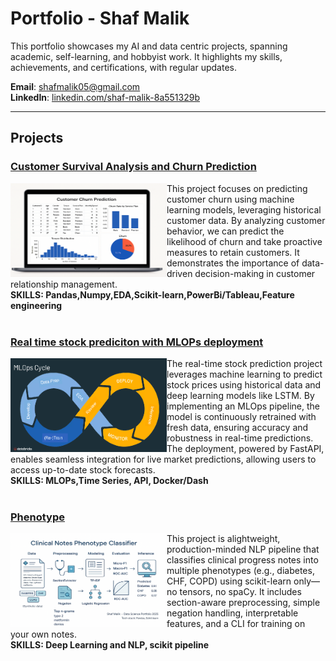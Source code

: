 # Portfolio - Shaf Malik

This portfolio showcases my AI and data centric projects, spanning academic, self-learning, and hobbyist work. It highlights my skills, achievements, and certifications, with regular updates.

**Email**: [shafmalik05@gmail.com](mailto:shafmalik05@gmail.com)  
**LinkedIn**: [linkedin.com/shaf-malik-8a551329b](https://www.linkedin.com/in/shaf-malik-8a551329b/)

---

## Projects


### [Customer Survival Analysis and Churn Prediction](https://github.com/shafmalik/shaf.malik05/blob/main/Files/churn_data.ipynb)
<img align="left" width="250" height="150" src="Churn.png" alt="Churn Prediction Project">
This project focuses on predicting customer churn using machine learning models, leveraging historical customer data. By analyzing customer behavior, we can predict the likelihood of churn and take proactive measures to retain customers. It demonstrates the importance of data-driven decision-making in customer relationship management. 

<div style="clear: both;"></div> <!-- Clear the float -->
<div><strong>SKILLS: Pandas,Numpy,EDA,Scikit-learn,PowerBi/Tableau,Feature engineering </strong></div>
<br clear="left"/>

### [Real time stock prediciton with MLOPs deployment](https://github.com/shafmalik/shaf.malik05/blob/main/Files/Tensor.ipynb)
<img align="left" width="250" height="150" src="mlops-cycle.png" alt="Instacart Project">
The real-time stock prediction project leverages machine learning to predict stock prices using historical data and deep learning models like LSTM. By implementing an MLOps pipeline, the model is continuously retrained with fresh data, ensuring accuracy and robustness in real-time predictions. The deployment, powered by FastAPI, enables seamless integration for live market predictions, allowing users to access up-to-date stock forecasts.

<div style="clear: both;"></div> <!-- Clear the float -->
<div><strong>SKILLS: MLOPs,Time Series, API, Docker/Dash</strong></div>
<br clear="left"/>

### [Phenotype](https://github.com/shafmalik/shaf.malik05/blob/052b446b25913deb35e561f584a7ff797a806714/Files/Asp.ipynb)
<img align="left" width="250" height="150" src="Phenotype.png" alt="News Recommender">
This project is alightweight, production-minded NLP pipeline that classifies clinical progress notes into multiple phenotypes (e.g., diabetes, CHF, COPD) using scikit-learn only—no tensors, no spaCy. It includes section-aware preprocessing, simple negation handling, interpretable features, and a CLI for training on your own notes.

<div style="clear: both;"></div> <!-- Clear the float -->
<div><strong>SKILLS: Deep Learning and NLP, scikit pipeline</strong></div>
<br clear="left"/>
